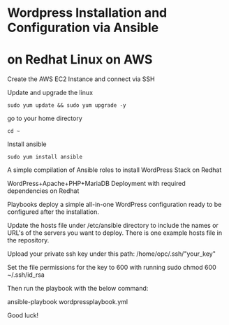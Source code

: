 # Wordpress Installation and Configuration via Ansible 
# on Redhat Linux on AWS

Create the AWS EC2 Instance and connect via SSH

Update and upgrade the linux

`sudo yum update && sudo yum upgrade -y`

go to your home directory

`cd ~`

Install ansible

`sudo yum install ansible`

A simple compilation of Ansible roles to install WordPress Stack on Redhat

WordPress+Apache+PHP+MariaDB Deployment with required dependencies on Redhat

Playbooks deploy a simple all-in-one WordPress configuration ready to be configured after the installation.

Update the hosts file under /etc/ansible directory to include the names or URL's of the servers you want to deploy. There is one example hosts file in the repository.

Upload your private ssh key under this path: /home/opc/.ssh/"your_key" 

Set the file permissions for the key to 600 with running sudo chmod 600 ~/.ssh/id_rsa

Then run the playbook with the below command:

ansible-playbook wordpressplaybook.yml

Good luck!
